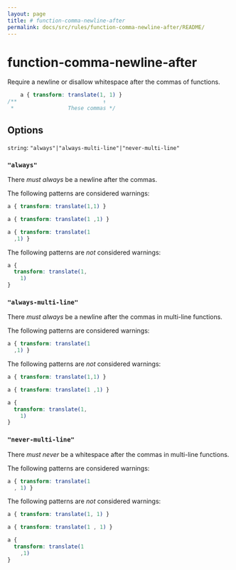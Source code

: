 ```yaml
---
layout: page
title: # function-comma-newline-after
permalink: docs/src/rules/function-comma-newline-after/README/
---
```


# function-comma-newline-after

Require a newline or disallow whitespace after the commas of functions.

```css
    a { transform: translate(1, 1) }
/**                           ↑
 *                 These commas */
```

## Options

`string`: `"always"|"always-multi-line"|"never-multi-line"`

### `"always"`

There *must always* be a newline after the commas.

The following patterns are considered warnings:

```css
a { transform: translate(1,1) }
```

```css
a { transform: translate(1 ,1) }
```

```css
a { transform: translate(1
  ,1) }
```

The following patterns are *not* considered warnings:

```css
a {
  transform: translate(1,
    1)
}
```

### `"always-multi-line"`

There *must always* be a newline after the commas in multi-line functions.

The following patterns are considered warnings:

```css
a { transform: translate(1
  ,1) }
```

The following patterns are *not* considered warnings:

```css
a { transform: translate(1,1) }
```

```css
a { transform: translate(1 ,1) }
```

```css
a {
  transform: translate(1,
    1)
}
```

### `"never-multi-line"`

There *must never* be a whitespace after the commas in multi-line functions.

The following patterns are considered warnings:

```css
a { transform: translate(1
  , 1) }
```

The following patterns are *not* considered warnings:

```css
a { transform: translate(1, 1) }
```

```css
a { transform: translate(1 , 1) }
```

```css
a {
  transform: translate(1
    ,1)
}
```
